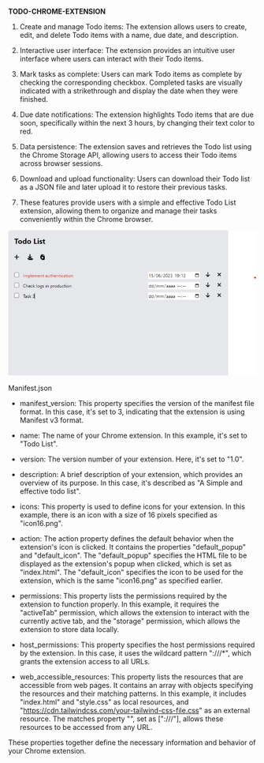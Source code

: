 **TODO-CHROME-EXTENSION**

1. Create and manage Todo items: The extension allows users to create, edit, and delete Todo items with a name, due date, and description.

2. Interactive user interface: The extension provides an intuitive user interface where users can interact with their Todo items.

3. Mark tasks as complete: Users can mark Todo items as complete by checking the corresponding checkbox. Completed tasks are visually indicated with a strikethrough and display the date when they were finished.

4. Due date notifications: The extension highlights Todo items that are due soon, specifically within the next 3 hours, by changing their text color to red.

5. Data persistence: The extension saves and retrieves the Todo list using the Chrome Storage API, allowing users to access their Todo items across browser sessions.

6. Download and upload functionality: Users can download their Todo list as a JSON file and later upload it to restore their previous tasks.

7. These features provide users with a simple and effective Todo List extension, allowing them to organize and manage their tasks conveniently within the Chrome browser.

![todo](./todo.png "Todo")

Manifest.json
- manifest_version: This property specifies the version of the manifest file format. In this case, it's set to 3, indicating that the extension is using Manifest v3 format.
- name: The name of your Chrome extension. In this example, it's set to "Todo List".
- version: The version number of your extension. Here, it's set to "1.0".
- description: A brief description of your extension, which provides an overview of its purpose. In this case, it's described as "A Simple and effective todo list".
- icons: This property is used to define icons for your extension. In this example, there is an icon with a size of 16 pixels specified as "icon16.png".
- action: The action property defines the default behavior when the extension's icon is clicked. It contains the properties "default_popup" and "default_icon". The "default_popup" specifies the HTML file to be displayed as the extension's popup when clicked, which is set as "index.html". The "default_icon" specifies the icon to be used for the extension, which is the same "icon16.png" as specified earlier.
- permissions: This property lists the permissions required by the extension to function properly. In this example, it requires the "activeTab" permission, which allows the extension to interact with the currently active tab, and the "storage" permission, which allows the extension to store data locally.
- host_permissions: This property specifies the host permissions required by the extension. In this case, it uses the wildcard pattern ":///*", which grants the extension access to all URLs.

- web_accessible_resources: This property lists the resources that are accessible from web pages. It contains an array with objects specifying the resources and their matching patterns. In this example, it includes "index.html" and "style.css" as local resources, and "https://cdn.tailwindcss.com/your-tailwind-css-file.css" as an external resource. The matches property "", set as [":///"], allows these resources to be accessed from any URL.

These properties together define the necessary information and behavior of your Chrome extension.
 
  